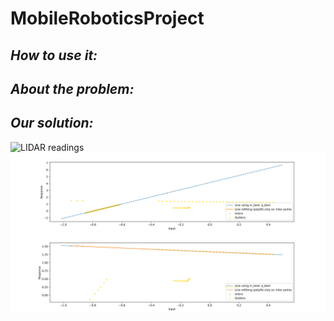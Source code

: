 # MobileRoboticsProject

## _How to use it:_


## _About the problem:_


## _Our solution:_



![LIDAR readings](github_images/lidarReadings_MAP_CENTER.json.png)
![RANSAC 1](github_images/Multiline_plot1.png)
![RANSAC 2](github_images/Multiline_plot2.png)

